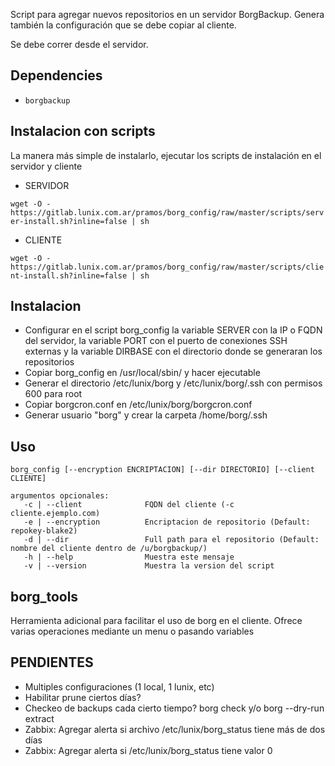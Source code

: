 Script para agregar nuevos repositorios en un servidor BorgBackup. Genera también la configuración que se debe copiar al cliente.

Se debe correr desde el servidor.

## Dependencies
- ```borgbackup```

## Instalacion con scripts
La manera más simple de instalarlo, ejecutar los scripts de instalación en el servidor y cliente

- SERVIDOR

```wget -O - https://gitlab.lunix.com.ar/pramos/borg_config/raw/master/scripts/server-install.sh?inline=false | sh```

- CLIENTE

```wget -O - https://gitlab.lunix.com.ar/pramos/borg_config/raw/master/scripts/client-install.sh?inline=false | sh```


## Instalacion
- Configurar en el script borg_config la variable SERVER con la IP o FQDN del servidor, la variable PORT con el puerto de conexiones SSH externas y la variable DIRBASE con el directorio donde se generaran los repositorios
- Copiar borg_config en /usr/local/sbin/ y hacer ejecutable
- Generar el directorio /etc/lunix/borg y /etc/lunix/borg/.ssh con permisos 600 para root
- Copiar borgcron.conf en /etc/lunix/borg/borgcron.conf
- Generar usuario "borg" y crear la carpeta /home/borg/.ssh

## Uso
```
borg_config [--encryption ENCRIPTACION] [--dir DIRECTORIO] [--client CLIENTE]

argumentos opcionales:
   -c | --client              FQDN del cliente (-c cliente.ejemplo.com)
   -e | --encryption          Encriptacion de repositorio (Default: repokey-blake2)
   -d | --dir                 Full path para el repositorio (Default: nombre del cliente dentro de /u/borgbackup/)
   -h | --help                Muestra este mensaje
   -v | --version             Muestra la version del script
```

## borg_tools
Herramienta adicional para facilitar el uso de borg en el cliente. Ofrece varias operaciones mediante un menu o pasando variables

## PENDIENTES
- Multiples configuraciones (1 local, 1 lunix, etc)
- Habilitar prune ciertos días?
- Checkeo de backups cada cierto tiempo? borg check y/o borg --dry-run extract 
- Zabbix: Agregar alerta si archivo /etc/lunix/borg_status tiene más de dos días
- Zabbix: Agregar alerta si /etc/lunix/borg_status tiene valor 0
